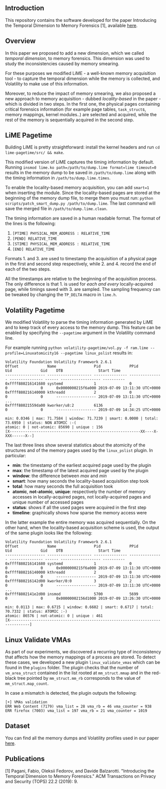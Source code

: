## Introduction

This repository contains the software developed for the paper Introducing the Temporal Dimension to Memory Forensics [1], available [here](http://www.s3.eurecom.fr/docs/tops19_pagani.pdf).

## Overview

In this paper we proposed to add a new dimension, which we called *temporal dimension*, to memory forensics. This dimension was used to study the inconsistencies caused by memory smearing.

    
For these purposes we modified LiME - a well-known memory acquisition tool - to capture the temporal dimension while the memory is collected, and Volatility to make use of this information.

Moreover, to reduce the impact of memory smearing, we also proposed a new approach to memory acquisition - dubbed *locality-based* in the paper - which is divided in two steps.
In the first one, the physical pages containing critical forensics information (for example page tables, `task_struct`s, memory mappings, kernel modules..) are selected and acquired, while the rest of the memory is sequentially acquired in the second step.

## LiME Pagetime

Building LiME is pretty straightforward: install the kernel headers and run `cd lime-pagetime/src/ && make`.

    
This modified version of LiME captures the timing information by default. Running `insmod lime.ko path=/path/to/dump.lime format=lime timeout=0` results in the memory dump to be saved in `/path/to/dump.lime` along with the timing information in `/path/to/dump.lime.times`.


To enable the locality-based memory acquisition, you can add `smart=1` when inserting the module. Since the locality-based pages are stored at the beginning of the memory dump file, to merge them you must run: `python scripts/patch_smart_dump.py /path/to/dump.lime`. The last command will save the merged file in `/path/to/dump.lime.clean`.

The timing information are saved in a human readable format. The format of the lines is the following:
    
1) `[PTIME] PHYSICAL_MEM_ADDRESS : RELATIVE_TIME`
2) `[PEND] RELATIVE_TIME`
3) `[STIME] PHYSICAL_MEM_ADDRESS : RELATIVE_TIME`
4) `[END] RELATIVE_TIME`

Formats 1. and 3. are used to timestamp the acquisition of a physical page in the first and second step respectively, while 2. and 4. record the end of each of the two steps.

All the timestamps are relative to the beginning of the acquisition process. The only difference is that 1. is used for *each and every* locally-acquired page, while timings saved with 3. are sampled. The sampling frequency can be tweaked by changing the `TP_DELTA` macro in `lime.h`.


## Volatility Pagetime

We modified Volatility to parse the timing information generated by LiME and to keep track of every access to the memory dump.
This feature can be enabled by specifying the `--pagetime` argument in the Volatility command line.

For example running `python volatility-pagetime/vol.py -f ram.lime --profile=Linuxatomicity16 --pagetime linux_pslist` results in:

```
Volatility Foundation Volatility Framework 2.6.1
Offset             Name                 Pid             PPid            Uid             Gid    DTB                Start Time
------------------ -------------------- --------------- --------------- --------------- ------ ------------------ ----------
0xffff880216141680 systemd              1               0               0               0      0x0000000215f6a000 2019-07-09 13:11:30 UTC+0000
0xffff880216140000 kthreadd             2               0               0               0      ------------------ 2019-07-09 13:11:30 UTC+0000
...
0xffff88021559da00 kworker/u8:2         6136            2               0               0      ------------------ 2019-07-09 14:34:25 UTC+0000

min: 0.0346 | max: 71.7584 | window: 71.7239 | smart: 0.0000 | total: 73.6950 | status: NON ATOMIC :-(
atomic: 0 | not-atomic: 85690 | unique : 156
[X-----------------------------------------------------------XX----X-XXX------X--]
```

The last three lines show several statistics about the atomicity of the structures and of the memory pages used by the `linux_pslist` plugin. In particular:
- **min**: the timestamp of the earliest acquired page used by the plugin
- **max**: the timestamp of the latest acquired page used by the plugin
- **window**: the difference between *max* and *min*
- **smart**: how many seconds the locality-based acquisition step took
- **total**: how many seconds the full acquisition took
- **atomic**, **not-atomic**, **unique**: respectively the number of memory accesses in locally-acquired pages, not locally-acquired pages and unique number of accessed pages 
- **status**: shows if all the used pages were acquired in the first step
- **timeline**: graphically shows how sparse the memory access were
        
In the latter example the entire memory was acquired sequentially. On the other hand, when the locality-based acquisition scheme is used, the output of the same plugin looks like the following:
        
```
Volatility Foundation Volatility Framework 2.6.1
Offset             Name                 Pid             PPid            Uid             Gid    DTB                Start Time
------------------ -------------------- --------------- --------------- --------------- ------ ------------------ ----------
0xffff880216141680 systemd              1               0               0               0      0x0000000215f6a000 2019-07-09 13:11:30 UTC+0000
0xffff880216140000 kthreadd             2               0               0               0      ------------------ 2019-07-09 13:11:30 UTC+0000
0xffff880216142d00 kworker/0:0          3               2               0               0      ------------------ 2019-07-09 13:11:30 UTC+0000
...
0xffff8802141e2d00 insmod               5700            5699            0               0      0x00000002156d1000 2019-07-09 13:26:30 UTC+0000

min: 0.0113 | max: 0.6715 | window: 0.6602 | smart: 0.6717 | total: 70.7332 | status: ATOMIC :-)
atomic: 86576 | not-atomic: 0 | unique : 461
[X-------------------------------------------------------------------------------]
```   

## Linux Validate VMAs
    
As part of our experiments, we discovered a recurring type of inconsistency that affects how the memory mappings of a process are stored.
To detect these cases, we developed a new plugin `linux_validate_vmas` which can be found in the `plugins` folder. The plugin checks that the number of `vm_area_struct` contained in the list rooted at `mm_struct.mmap` and in the red-black tree pointed by `mm_struct.mm_rb` corresponds to the value of `mm_struct.map_count`.
    
In case a mismatch is detected, the plugin outputs the following:
    
```    
[+] VMAs validation
ERR Web Content (7179) vma_list = 28 vma_rb = 46 vma_counter = 938
ERR firefox (7003) vma_list = 197 vma_rb = 21 vma_counter = 1019
```

## Dataset
            
You can find all the memory dumps and Volatility profiles used in our paper [here](http://crazyivan.s3.eurecom.fr:8888/dataset_temporal.7z).

## Publications

[1] Pagani, Fabio, Oleksii Fedorov, and Davide Balzarotti. "Introducing the Temporal Dimension to Memory Forensics." ACM Transactions on Privacy and Security (TOPS) 22.2 (2019): 9.
